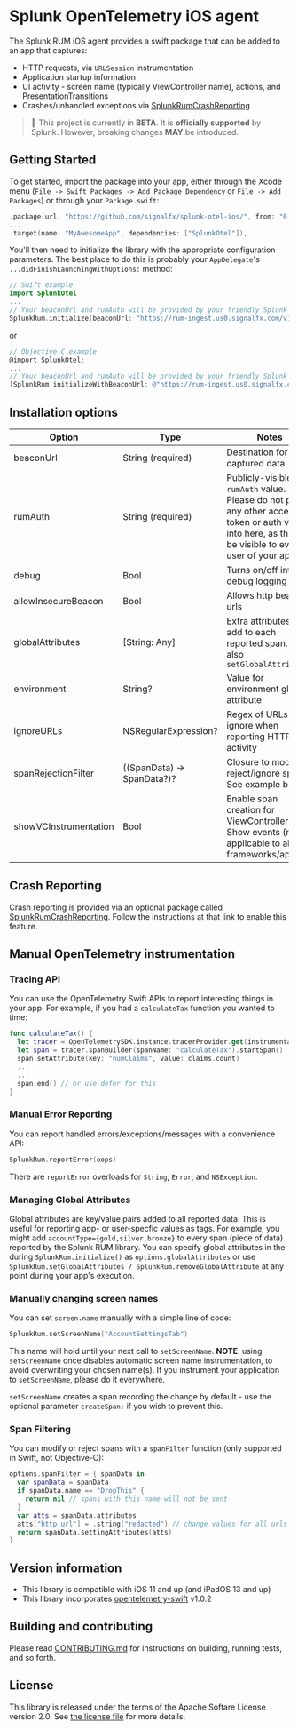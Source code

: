 # Splunk OpenTelemetry iOS agent

The Splunk RUM iOS agent provides a swift package
that can be added to an app that captures:

- HTTP requests, via `URLSession` instrumentation
- Application startup information
- UI activity - screen name (typically ViewController name), actions, and PresentationTransitions
- Crashes/unhandled exceptions via [SplunkRumCrashReporting](https://github.com/signalfx/splunk-otel-ios-crashreporting)

> :construction: This project is currently in **BETA**. It is **officially supported** by Splunk. However, breaking changes **MAY** be introduced.

## Getting Started

To get started, import the package into your app, either through the Xcode menu
(`File -> Swift Packages -> Add Package Dependency` or `File -> Add Packages`) or through your `Package.swift`:

```swift
.package(url: "https://github.com/signalfx/splunk-otel-ios/", from: "0.4.0");
...
.target(name: "MyAwesomeApp", dependencies: ["SplunkOtel"]),
```

You'll then need to initialize the library with the appropriate configuration parameters.  The best place to do
this is probably your `AppDelegate`'s `...didFinishLaunchingWithOptions:` method:

```swift
// Swift example
import SplunkOtel
...
// Your beaconUrl and rumAuth will be provided by your friendly Splunk representative
SplunkRum.initialize(beaconUrl: "https://rum-ingest.us0.signalfx.com/v1/rum", rumAuth: "ABCD...")
```

or

```objectivec
// Objective-C example
@import SplunkOtel;
...
// Your beaconUrl and rumAuth will be provided by your friendly Splunk representative
[SplunkRum initializeWithBeaconUrl: @"https://rum-ingest.us0.signalfx.com/v1/rum" rumAuth: @"ABCD..." options: nil];
```

## Installation options

| Option | Type | Notes | Default |
|--------|------|-------|---------|
| beaconUrl | String (required) | Destination for captured data | (No default)
| rumAuth | String (required) | Publicly-visible `rumAuth` value.  Please do not paste any other access token or auth value into here, as this will be visible to every user of your app | (No default) |
| debug | Bool | Turns on/off internal debug logging | false |
| allowInsecureBeacon | Bool | Allows http beacon urls | false |
| globalAttributes | [String: Any] | Extra attributes to add to each reported span.  See also `setGlobalAttributes` | [:] |
| environment | String? | Value for environment global attribute | `nil` |
| ignoreURLs | NSRegularExpression? | Regex of URLs to ignore when reporting HTTP activity | `nil` |
| spanRejectionFilter | ((SpanData) -> SpanData?)? | Closure to modify or reject/ignore spans.  See example below.  | `nil` |
| showVCInstrumentation | Bool | Enable span creation for ViewController Show events (not applicable to all UI frameworks/apps) | true |

## Crash Reporting

Crash reporting is provided via an optional package called
[SplunkRumCrashReporting](https://github.com/signalfx/splunk-otel-ios-crashreporting).  Follow
the instructions at that link to enable this feature.

## Manual OpenTelemetry instrumentation

### Tracing API

You can use the OpenTelemetry Swift APIs to report interesting things in your app.  For example, if you had a `calculateTax`
function you wanted to time:

```swift
func calculateTax() {
  let tracer = OpenTelemetrySDK.instance.tracerProvider.get(instrumentationName: "MyApp")
  let span = tracer.spanBuilder(spanName: "calculateTax").startSpan()
  span.setAttribute(key: "numClaims", value: claims.count)
  ...
  ...
  span.end() // or use defer for this
}
```

### Manual Error Reporting

You can report handled errors/exceptions/messages with a convenience API:

```swift
SplunkRum.reportError(oops)
```

There are `reportError` overloads for `String`, `Error`, and `NSException`.

### Managing Global Attributes

Global attributes are key/value pairs added to all reported data.  This is useful for reporting app- or user-specfic
values as tags.  For example, you might add `accountType={gold,silver,bronze}` to every span (piece of data) reported
by the Splunk RUM library.  You can specify global attributes in the during `SplunkRum.initialize()` as `options.globalAttributes` or use
`SplunkRum.setGlobalAttributes / SplunkRum.removeGlobalAttribute` at any point during your app's execution.

### Manually changing screen names

You can set `screen.name` manually with a simple line of code:

```swift
SplunkRum.setScreenName("AccountSettingsTab")
```

This name will hold until your next call to `setScreenName`.  **NOTE**: using `setScreenName` once
disables automatic screen name instrumentation, to avoid overwriting your chosen name(s).  If you
instrument your application to `setScreenName`, please do it everywhere.

`setScreenName` creates a span recording the change by default - use the optional parameter `createSpan:`
if you wish to prevent this.

### Span Filtering

You can modify or reject spans with a `spanFilter` function (only supported in Swift, not Objective-C):

```swift
options.spanFilter = { spanData in
  var spanData = spanData
  if spanData.name == "DropThis" {
    return nil // spans with this name will not be sent
  }
  var atts = spanData.attributes
  atts["http.url"] = .string("redacted") // change values for all urls
  return spanData.settingAttributes(atts)
}
```

## Version information

- This library is compatible with iOS 11 and up (and iPadOS 13 and up)
- This library incorporates [opentelemetry-swift](https://github.com/open-telemetry/opentelemetry-swift) v1.0.2

## Building and contributing

Please read [CONTRIBUTING.md](./CONTRIBUTING.md) for instructions on building, running tests, and so forth.

## License

This library is released under the terms of the Apache Softare License version 2.0.
See [the license file](./LICENSE) for more details.
